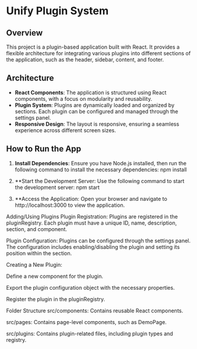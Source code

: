 # Unify Plugin System

## Overview

This project is a plugin-based application built with React. It provides a flexible architecture for integrating various plugins into different sections of the application, such as the header, sidebar, content, and footer.

## Architecture

- **React Components**: The application is structured using React components, with a focus on modularity and reusability.
- **Plugin System**: Plugins are dynamically loaded and organized by sections. Each plugin can be configured and managed through the settings panel.
- **Responsive Design**: The layout is responsive, ensuring a seamless experience across different screen sizes.

## How to Run the App

1. **Install Dependencies**: Ensure you have Node.js installed, then run the following command to install the necessary dependencies:
   npm install

2. **Start the Development Server: Use the following command to start the development server:
   npm start

3. **Access the Application: Open your browser and navigate to http://localhost:3000 to view the application.

Adding/Using Plugins
Plugin Registration: Plugins are registered in the pluginRegistry. Each plugin must have a unique ID, name, description, section, and component.

Plugin Configuration: Plugins can be configured through the settings panel. The configuration includes enabling/disabling the plugin and setting its position within the section.

Creating a New Plugin:

Define a new component for the plugin.

Export the plugin configuration object with the necessary properties.

Register the plugin in the pluginRegistry.

Folder Structure
src/components: Contains reusable React components.

src/pages: Contains page-level components, such as DemoPage.

src/plugins: Contains plugin-related files, including plugin types and registry.